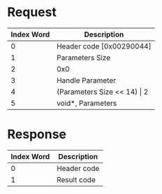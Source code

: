 # Request

| Index Word | Description                    |
|------------|--------------------------------|
| 0          | Header code \[0x00290044\]     |
| 1          | Parameters Size                |
| 2          | 0x0                            |
| 3          | Handle Parameter               |
| 4          | (Parameters Size \<\< 14) \| 2 |
| 5          | void\*, Parameters             |

# Response

| Index Word | Description |
|------------|-------------|
| 0          | Header code |
| 1          | Result code |